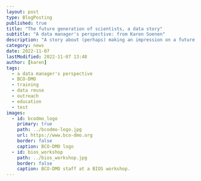 ```yaml
---
layout: post
type: BlogPosting
published: true
title: "The future generation of scientists, a data story"
subtitle: "A data manager's perspective: from Karen Soenen"
description: "A story about (perhaps) making an impression on a future generation of scientists."
category: news
date: 2022-11-07
lastModified: 2022-11-07 13:48
author: [karen]
tags: 
  - a data manager's perspective
  - BCO-DMO
  - training
  - data reuse
  - outreach 
  - education
  - test
images:
  - id: bcodmo_logo
    primary: true
    path: ../bcodmo-logo.jpg
    url: https://www.bco-dmo.org
    border: false
    caption: BCO-DMO logo
  - id: bios_workshop
    path: ../bios_workshop.jpg
    border: false
    caption: BCO-DMO staff at a BIOS workshop.
---
```

